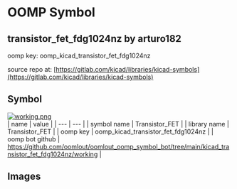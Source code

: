# OOMP Symbol  
## transistor_fet_fdg1024nz  by arturo182  
  
oomp key: oomp_kicad_transistor_fet_fdg1024nz  
  
source repo at: [https://gitlab.com/kicad/libraries/kicad-symbols](https://gitlab.com/kicad/libraries/kicad-symbols)  
## Symbol  
  
[![working.png](working_600.png)](working.png)  
| name | value | 
| --- | --- | 
| symbol name | Transistor_FET | 
| library name | Transistor_FET | 
| oomp key | oomp_kicad_transistor_fet_fdg1024nz | 
| oomp bot github | https://github.com/oomlout/oomlout_oomp_symbol_bot/tree/main/kicad_transistor_fet_fdg1024nz/working | 
## Images  

